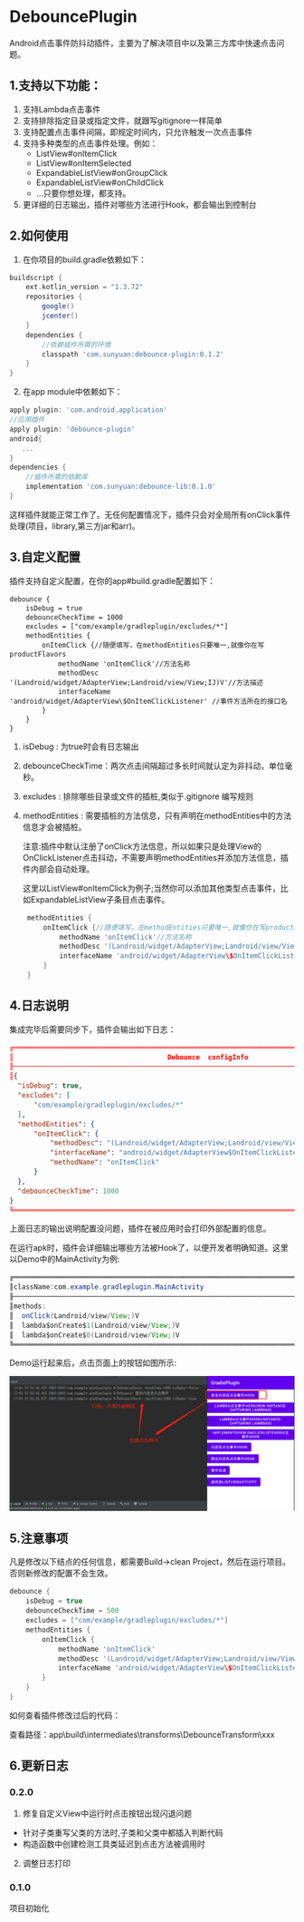 # DebouncePlugin

Android点击事件防抖动插件，主要为了解决项目中以及第三方库中快速点击问题。

## 1.支持以下功能：

1. 支持Lambda点击事件
2. 支持排除指定目录或指定文件，就跟写gitignore一样简单
3. 支持配置点击事件间隔，即规定时间内，只允许触发一次点击事件
4. 支持多种类型的点击事件处理。例如：
   - ListView#onItemClick
   - ListView#onItemSelected
   - ExpandableListView#onGroupClick
   - ExpandableListView#onChildClick
   - ...只要你想处理，都支持。
5. 更详细的日志输出，插件对哪些方法进行Hook，都会输出到控制台

## 2.如何使用

1. 在你项目的build.gradle依赖如下：

```groovy
buildscript {
    ext.kotlin_version = "1.3.72"
    repositories {
        google()
        jcenter()
    }
    dependencies {
        //依赖插件所需的环境
        classpath 'com.sunyuan:debounce-plugin:0.1.2'
    }
}
```

2. 在app module中依赖如下：

```groovy
apply plugin: 'com.android.application'
//应用插件
apply plugin: 'debounce-plugin'
android{
   ...
}
dependencies {
    //插件所需的依赖库
    implementation 'com.sunyuan:debounce-lib:0.1.0'
}
```

这样插件就能正常工作了。无任何配置情况下，插件只会对全局所有onClick事件处理(项目，library,第三方jar和arr)。

## 3.自定义配置

插件支持自定义配置，在你的app#build.gradle配置如下：

```
debounce {
    isDebug = true
    debounceCheckTime = 1000
    excludes = ["com/example/gradleplugin/excludes/*"]
    methodEntities {
        onItemClick {//随便填写，在methodEntities只要唯一,就像你在写productFlavors
            methodName 'onItemClick'//方法名称
            methodDesc '(Landroid/widget/AdapterView;Landroid/view/View;IJ)V'//方法描述
            interfaceName 'android/widget/AdapterView\$OnItemClickListener' //事件方法所在的接口名
        }
    }
}
```

1. isDebug : 为true时会有日志输出

2. debounceCheckTime：两次点击间隔超过多长时间就认定为非抖动，单位毫秒。

3. excludes : 排除哪些目录或文件的插桩,类似于.gitignore 编写规则

4. methodEntities : 需要插桩的方法信息，只有声明在methodEntities中的方法信息才会被插桩。

   注意:插件中默认注册了onClick方法信息，所以如果只是处理View的OnClickListener点击抖动，不需要声明methodEntities并添加方法信息，插件内部会自动处理。

   这里以ListView#onItemClick为例子;当然你可以添加其他类型点击事件，比如ExpandableListView子条目点击事件。

   ```groovy
    methodEntities {
        onItemClick {//随便填写，在methodEntities只要唯一,就像你在写productFlavors
            methodName 'onItemClick'//方法名称
            methodDesc '(Landroid/widget/AdapterView;Landroid/view/View;IJ)V'//方法描述
            interfaceName 'android/widget/AdapterView\$OnItemClickListener' //事件方法所在的接口名
        }
    }
   ```

## 4.日志说明

集成完毕后需要同步下，插件会输出如下日志：

  ```json
╔═══════════════════════════════════════════════════════════════════════════════════════════════════
║                                      Debounce  configInfo
╟───────────────────────────────────────────────────────────────────────────────────────────────────
║{
    "isDebug": true,
    "excludes": [
        "com/example/gradleplugin/excludes/*"
    ],
    "methodEntities": {
        "onItemClick": {
            "methodDesc": "(Landroid/widget/AdapterView;Landroid/view/View;IJ)V",
            "interfaceName": "android/widget/AdapterView$OnItemClickListener",
            "methodName": "onItemClick"
        }
    },
    "debounceCheckTime": 1000
}
╚═══════════════════════════════════════════════════════════════════════════════════════════════════
  ```

上面日志的输出说明配置没问题，插件在被应用时会打印外部配置的信息。

在运行apk时，插件会详细输出哪些方法被Hook了，以便开发者明确知道。这里以Demo中的MainActivity为例:

```java
╔═══════════════════════════════════════════════════════════════════════════════════════════════════
║className:com.example.gradleplugin.MainActivity
╟───────────────────────────────────────────────────────────────────────────────────────────────────
║methods:
║  onClick(Landroid/view/View;)V
║  lambda$onCreate$1(Landroid/view/View;)V
║  lambda$onCreate$0(Landroid/view/View;)V
╚═══════════════════════════════════════════════════════════════════════════════════════════════════
```

Demo运行起来后，点击页面上的按钮如图所示:

![](https://github.com/sy007/DebouncePlugin/blob/main/screenshot/click_screen_shot.png?raw=true)

## 5.注意事项

凡是修改以下结点的任何信息，都需要Build->clean Project，然后在运行项目。否则新修改的配置不会生效。

```groovy
debounce {
    isDebug = true
    debounceCheckTime = 500
    excludes = ["com/example/gradleplugin/excludes/*"]
    methodEntities {
        onItemClick {
            methodName 'onItemClick'
            methodDesc '(Landroid/widget/AdapterView;Landroid/view/View;IJ)V'
            interfaceName 'android/widget/AdapterView\$OnItemClickListener'
        }
    }
}
```

如何查看插件修改过后的代码：

查看路径：app\build\intermediates\transforms\DebounceTransform\xxx

## 6.更新日志

### 0.2.0

1. 修复自定义View中运行时点击按钮出现闪退问题

 - 针对子类重写父类的方法时,子类和父类中都插入判断代码
 - 构造函数中创建检测工具类延迟到点击方法被调用时

2. 调整日志打印

### 0.1.0

项目初始化